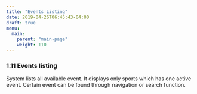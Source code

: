 ```yaml
---
title: "Events Listing"
date: 2019-04-26T06:45:43-04:00
draft: true
menu:
  main:
    parent: "main-page"
    weight: 110
---
```


### 1.11 Events listing

System lists all available event. It displays only sports which has one active event. Certain event can be found through navigation or search function.
